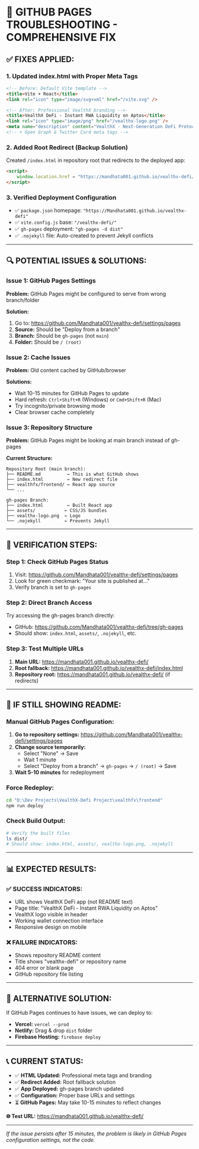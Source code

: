 # 🔧 **GITHUB PAGES TROUBLESHOOTING - COMPREHENSIVE FIX**

## ✅ **FIXES APPLIED:**

### **1. Updated index.html with Proper Meta Tags**
```html
<!-- Before: Default Vite template -->
<title>Vite + React</title>
<link rel="icon" type="image/svg+xml" href="/vite.svg" />

<!-- After: Professional VealthX branding -->
<title>VealthX DeFi - Instant RWA Liquidity on Aptos</title>
<link rel="icon" type="image/png" href="/vealthx-logo.png" />
<meta name="description" content="VealthX - Next-Generation DeFi Protocol for Real World Assets on Aptos Blockchain" />
<!-- + Open Graph & Twitter Card meta tags -->
```

### **2. Added Root Redirect (Backup Solution)**
Created `/index.html` in repository root that redirects to the deployed app:
```html
<script>
    window.location.href = "https://mandhata001.github.io/vealthx-defi/";
</script>
```

### **3. Verified Deployment Configuration**
- ✅ `package.json` homepage: `"https://Mandhata001.github.io/vealthx-defi"`
- ✅ `vite.config.js` base: `"/vealthx-defi/"`
- ✅ `gh-pages` deployment: `"gh-pages -d dist"`
- ✅ `.nojekyll` file: Auto-created to prevent Jekyll conflicts

---

## 🔍 **POTENTIAL ISSUES & SOLUTIONS:**

### **Issue 1: GitHub Pages Settings**
**Problem:** GitHub Pages might be configured to serve from wrong branch/folder

**Solution:** 
1. Go to: https://github.com/Mandhata001/vealthx-defi/settings/pages
2. **Source:** Should be "Deploy from a branch"
3. **Branch:** Should be `gh-pages` (not `main`)
4. **Folder:** Should be `/ (root)`

### **Issue 2: Cache Issues**
**Problem:** Old content cached by GitHub/browser

**Solutions:**
- Wait 10-15 minutes for GitHub Pages to update
- Hard refresh: `Ctrl+Shift+R` (Windows) or `Cmd+Shift+R` (Mac)
- Try incognito/private browsing mode
- Clear browser cache completely

### **Issue 3: Repository Structure**
**Problem:** GitHub Pages might be looking at main branch instead of gh-pages

**Current Structure:**
```
Repository Root (main branch):
├── README.md          ← This is what GitHub shows
├── index.html         ← New redirect file
├── vealthfx/frontend/ ← React app source
└── ...

gh-pages Branch:
├── index.html         ← Built React app
├── assets/           ← CSS/JS bundles
├── vealthx-logo.png  ← Logo
└── .nojekyll         ← Prevents Jekyll
```

---

## 🎯 **VERIFICATION STEPS:**

### **Step 1: Check GitHub Pages Status**
1. Visit: https://github.com/Mandhata001/vealthx-defi/settings/pages
2. Look for green checkmark: "Your site is published at..."
3. Verify branch is set to `gh-pages`

### **Step 2: Direct Branch Access**
Try accessing the gh-pages branch directly:
- GitHub: https://github.com/Mandhata001/vealthx-defi/tree/gh-pages
- Should show: `index.html`, `assets/`, `.nojekyll`, etc.

### **Step 3: Test Multiple URLs**
1. **Main URL:** https://mandhata001.github.io/vealthx-defi/
2. **Root fallback:** https://mandhata001.github.io/vealthx-defi/index.html
3. **Repository root:** https://mandhata001.github.io/vealthx-defi/ (if redirects)

---

## 🚨 **IF STILL SHOWING README:**

### **Manual GitHub Pages Configuration:**
1. **Go to repository settings:** https://github.com/Mandhata001/vealthx-defi/settings/pages
2. **Change source temporarily:** 
   - Select "None" → Save
   - Wait 1 minute
   - Select "Deploy from a branch" → `gh-pages` → `/ (root)` → Save
3. **Wait 5-10 minutes** for redeployment

### **Force Redeploy:**
```bash
cd "D:\Dev Projects\VealthX-Defi Project\vealthfx\frontend"
npm run deploy
```

### **Check Build Output:**
```bash
# Verify the built files
ls dist/
# Should show: index.html, assets/, vealthx-logo.png, .nojekyll
```

---

## 📊 **EXPECTED RESULTS:**

### **✅ SUCCESS INDICATORS:**
- URL shows VealthX DeFi app (not README text)
- Page title: "VealthX DeFi - Instant RWA Liquidity on Aptos"
- VealthX logo visible in header
- Working wallet connection interface
- Responsive design on mobile

### **❌ FAILURE INDICATORS:**
- Shows repository README content
- Title shows "vealthx-defi" or repository name
- 404 error or blank page
- GitHub repository file listing

---

## 🔧 **ALTERNATIVE SOLUTION:**

If GitHub Pages continues to have issues, we can deploy to:
- **Vercel:** `vercel --prod`
- **Netlify:** Drag & drop `dist` folder
- **Firebase Hosting:** `firebase deploy`

---

## 📞 **CURRENT STATUS:**

- ✅ **HTML Updated:** Professional meta tags and branding
- ✅ **Redirect Added:** Root fallback solution
- ✅ **App Deployed:** gh-pages branch updated
- ✅ **Configuration:** Proper base URLs and settings
- ⏳ **GitHub Pages:** May take 10-15 minutes to reflect changes

**🌐 Test URL:** https://mandhata001.github.io/vealthx-defi/

---

*If the issue persists after 15 minutes, the problem is likely in GitHub Pages configuration settings, not the code.*
